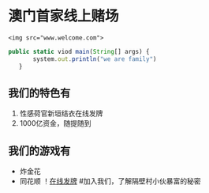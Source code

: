 # 澳门首家线上赌场
    <img src="www.welcome.com">
 ```javascript
 public static viod main(String[] args) {
        system.out.println("we are family")
    }
 ```
## 我们的特色有
 1. 性感荷官新垣结衣在线发牌
 2. 1000亿资金，随提随到
## 我们的游戏有
 * 炸金花
 * 同花顺
 ！[在线发牌](1.png)
 #加入我们，了解隔壁村小伙暴富的秘密
